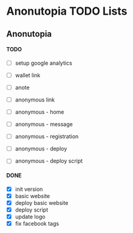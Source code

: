 # Anonutopia TODO Lists

## Anonutopia

#### TODO

- [ ] setup google analytics
- [ ] wallet link
- [ ] anote
- [ ] anonymous link

- [ ] anonymous - home
- [ ] anonymous - message
- [ ] anonymous - registration
- [ ] anonymous - deploy
- [ ] anonymous - deploy script

#### DONE

- [x] init version
- [x] basic website
- [x] deploy basic website
- [x] deploy script
- [x] update logo
- [x] fix facebook tags
